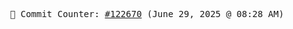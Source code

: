 <p align="center">
    <samp>
        📮 Commit Counter: <a href="https://github.com/Javascript-void0/Javascript-void0/commits/main">#122670</a> (June 29, 2025 @ 08:28 AM)
    </samp>
</p>